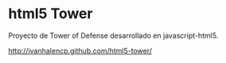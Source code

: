 html5 Tower
===========

Proyecto de Tower of Defense desarrollado en javascript-html5.

http://ivanhalencp.github.com/html5-tower/